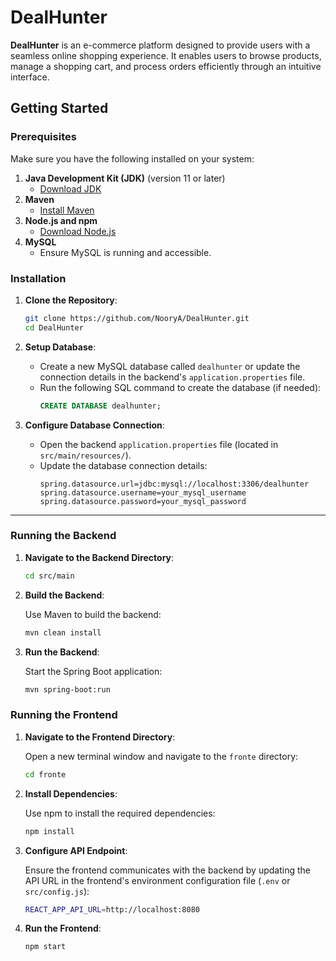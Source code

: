 # DealHunter

**DealHunter** is an e-commerce platform designed to provide users with a seamless online shopping experience. It enables users to browse products, manage a shopping cart, and process orders efficiently through an intuitive interface.

## Getting Started

### Prerequisites

Make sure you have the following installed on your system:

1. **Java Development Kit (JDK)** (version 11 or later)
   - [Download JDK](https://www.oracle.com/java/technologies/javase-downloads.html)
2. **Maven**
   - [Install Maven](https://maven.apache.org/install.html)
3. **Node.js and npm**
   - [Download Node.js](https://nodejs.org)
4. **MySQL**
   - Ensure MySQL is running and accessible.

### Installation

1. **Clone the Repository**:

   ```bash
   git clone https://github.com/NooryA/DealHunter.git
   cd DealHunter
   
2. **Setup Database**:
   - Create a new MySQL database called `dealhunter` or update the connection details in the backend's `application.properties` file.
   - Run the following SQL command to create the database (if needed):
     ```sql
     CREATE DATABASE dealhunter;
     ```

3. **Configure Database Connection**:
   - Open the backend `application.properties` file (located in `src/main/resources/`).
   - Update the database connection details:
     ```
     spring.datasource.url=jdbc:mysql://localhost:3306/dealhunter
     spring.datasource.username=your_mysql_username
     spring.datasource.password=your_mysql_password
     ```

---

### Running the Backend

1. **Navigate to the Backend Directory**:

   ```bash
   cd src/main

2. **Build the Backend**:

   Use Maven to build the backend:

   ```bash
   mvn clean install 

3. **Run the Backend**:

   Start the Spring Boot application:

   ```bash
   mvn spring-boot:run


### Running the Frontend

1. **Navigate to the Frontend Directory**:

   Open a new terminal window and navigate to the `fronte` directory:

   ```bash
   cd fronte
   
2. **Install Dependencies**:

   Use npm to install the required dependencies:

   ```bash
   npm install

3. **Configure API Endpoint**:

   Ensure the frontend communicates with the backend by updating the API URL in the frontend's environment configuration file (`.env` or `src/config.js`):
   ```bash
   REACT_APP_API_URL=http://localhost:8080


  4. **Run the Frontend**:

      ```bash
      npm start
